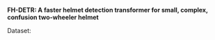 **FH-DETR: A faster helmet detection transformer for small, complex, confusion two-wheeler helmet**

Dataset:

